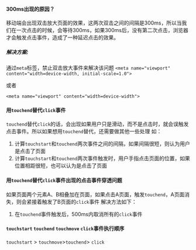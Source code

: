 #### 300ms出现的原因？

移动端会出现双击放大页面的效果，这两次双击之间的间隔是300ms，所以当我们在一次点击的时候，会等待300ms，如果300ms后，没有第二次点击，浏览器才会触发点击事件，造成了一种延迟点击的效果。

##### 解决方案:
通过`meta`标签，禁止双击放大事件来解决该问题
`<meta name="viewport" content="width=device-width, initial-scale=1.0">`

或者

`<meta name="viewport" content="width=device-width">`

#### 用`touchend`替代`click`事件
`touchend`替代`click`的话，会出现如果用户只是滑动，而不是点击时，就会误触发点击事件。所以如果想用`touchend`替代，还需要做其他一些处理
如：
1. 计算`touchstart`和`touchend`两次事件之间的间隔，如果间隔很短，则认为用户是点击了页面
2. 计算`touchstart`和`touchend`两次事件触发时，用户手指点击页面的位置，如果位置相距很短，也可以认为是点击了页面

#### 用`touchend`替代`click`事件出现的点击事件穿透问题
如果页面两个元素A、B相叠加在页面，如果点击A页面，触发`touchend`，A页面消失，则会紧接着触发了B页面的`click`事件
解决方法如下：
1. 在`touchend`事件触发后，500ms内取消所有的`click`事件

#### `touchstart` `touchend` `touchmove` `click`事件执行顺序

`touchstart` > `touchmove`>`touchend`> `click`